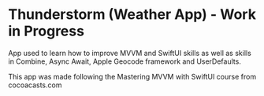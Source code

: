# Thunderstorm (Weather App) - Work in Progress

App used to learn how to improve MVVM and SwiftUI skills as well as skills in Combine, Async Await, Apple Geocode framework and UserDefaults. 

This app was made following the Mastering MVVM with SwiftUI course from cocoacasts.com  
